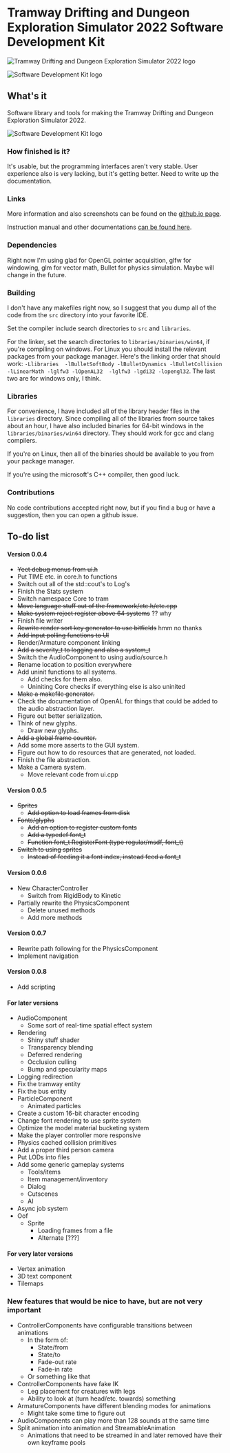 # Tramway Drifting and Dungeon Exploration Simulator 2022 Software Development Kit

![Tramway Drifting and Dungeon Exploration Simulator 2022 logo](/docs/logo.gif)

![Software Development Kit logo](/docs/devkit.gif)

## What's it

Software library and tools for making the Tramway Drifting and Dungeon Exploration Simulator 2022.

![Software Development Kit logo](/docs/screen11.png)

### How finished is it?

It's usable, but the programming interfaces aren't very stable. User experience also is very lacking, but it's getting better. Need to write up the documentation.

### Links

More information and also screenshots can be found on the [github.io page](https://racenis.github.io/tram-sdk/). 

Instruction manual and other documentations [can be found here](https://racenis.github.io/tram-sdk/manual/). 

### Dependencies
Right now I'm using glad for OpenGL pointer acquisition, glfw for windowing, glm for vector math, Bullet for physics simulation. Maybe will change in the future.

### Building
I don't have any makefiles right now, so I suggest that you dump all of the code from the `src` directory into your favorite IDE.

Set the compiler include search directories to `src` and `libraries`.

For the linker, set the search directories to `libraries/binaries/win64`, if you're compiling on windows. For Linux you should install the relevant packages from your package manager. Here's the linking order that should work: `-Llibraries  -lBulletSoftBody -lBulletDynamics -lBulletCollision -lLinearMath -lglfw3 -lOpenAL32  -lglfw3 -lgdi32 -lopengl32`. The last two are for windows only, I think.

### Libraries
For convenience, I have included all of the library header files in the `libraries` directory. Since compiling all of the libraries from source takes about an hour, I have also included binaries for 64-bit windows in the `libraries/binaries/win64` directory. They should work for gcc and clang compilers.

If you're on Linux, then all of the binaries should be available to you from your package manager.

If you're using the microsoft's C++ compiler, then good luck.

### Contributions
No code contributions accepted right now, but if you find a bug or have a suggestion, then you can open a github issue.

## To-do list
#### Version 0.0.4
- ~~Yeet debug menus from ui.h~~
- Put TIME etc. in core.h to functions
- Switch out all of the std::cout's to Log's
- Finish the Stats system
- Switch namespace Core to tram
- ~~Move language stuff out of the framework/etc.h/etc.cpp~~
- ~~Make system reject register above 64 systems~~ ?? why
- Finish file writer
- ~~Rewrite render sort key generator to use bitfields~~ hmm no thanks
- ~~Add input polling functions to UI~~
- Render/Armature component linking
- ~~Add a severity_t to logging and also a system_t~~
- Switch the AudioComponent to using audio/source.h
- Rename location to position everywhere
- Add uninit functions to all systems.
	- Add checks for them also.
	- Uniniting Core checks if everything else is also uninited
- ~~Make a makefile generator.~~
- Check the documentation of OpenAL for things that could be added to the audio abstraction layer.
- Figure out better serialization.
- Think of new glyphs.
	- Draw new glyphs.
- ~~Add a global frame counter.~~
- Add some more asserts to the GUI system.
- Figure out how to do resources that are generated, not loaded.
- Finish the file abstraction.
- Make a Camera system.
	- Move relevant code from ui.cpp

#### Version 0.0.5
- ~~Sprites~~
	- ~~Add option to load frames from disk~~
- ~~Fonts/glyphs~~
	- ~~Add an option to register custom fonts~~
	- ~~Add a typedef font_t~~
	- ~~Function font_t RegisterFont (type regular/msdf, font_t)~~
- ~~Switch to using sprites~~
	- ~~Instead of feeding it a font index, instead feed a font_t~~

#### Version 0.0.6
- New CharacterController
	- Switch from RigidBody to Kinetic
- Partially rewrite the PhysicsComponent
	- Delete unused methods
	- Add more methods

#### Version 0.0.7
- Rewrite path following for the PhysicsComponent
- Implement navigation

#### Version 0.0.8
- Add scripting


#### For later versions
- AudioComponent
	- Some sort of real-time spatial effect system
- Rendering
	- Shiny stuff shader
	- Transparency blending
	- Deferred rendering
	- Occlusion culling
	- Bump and specularity maps
- Logging redirection
- Fix the tramway entity
- Fix the bus entity
- ParticleComponent
	- Animated particles
- Create a custom 16-bit character encoding
- Change font rendering to use sprite system
- Optimize the model material bucketing system
- Make the player controller more responsive
- Physics cached collision primitives
- Add a proper third person camera 
- Put LODs into files
- Add some generic gameplay systems
	- Tools/items
	- Item management/inventory
	- Dialog
	- Cutscenes
	- AI
- Async job system
- Oof
	- Sprite
		- Loading frames from a file
		- Alternate [???]


#### For very later versions
- Vertex animation
- 3D text component
- Tilemaps

### New features that would be nice to have, but are not very important
- ControllerComponents have configurable transitions between animations
	- In the form of:
		- State/from
		- State/to
		- Fade-out rate
		- Fade-in rate
	- Or something like that
- ControllerComponents have fake IK
	- Leg placement for creatures with legs
	- Ability to look at (turn head/etc. towards) something
- ArmatureComponents have different blending modes for animations
	- Might take some time to figure out
- AudioComponents can play more than 128 sounds at the same time
- Split animation into animation and StreamableAnimation
	- Animations that need to be streamed in and later removed have their own keyframe pools
